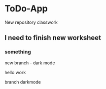 # ToDo-App
New repository classwork

## I need to finish new worksheet
### something

new branch - dark mode

hello work

branch darkmode
